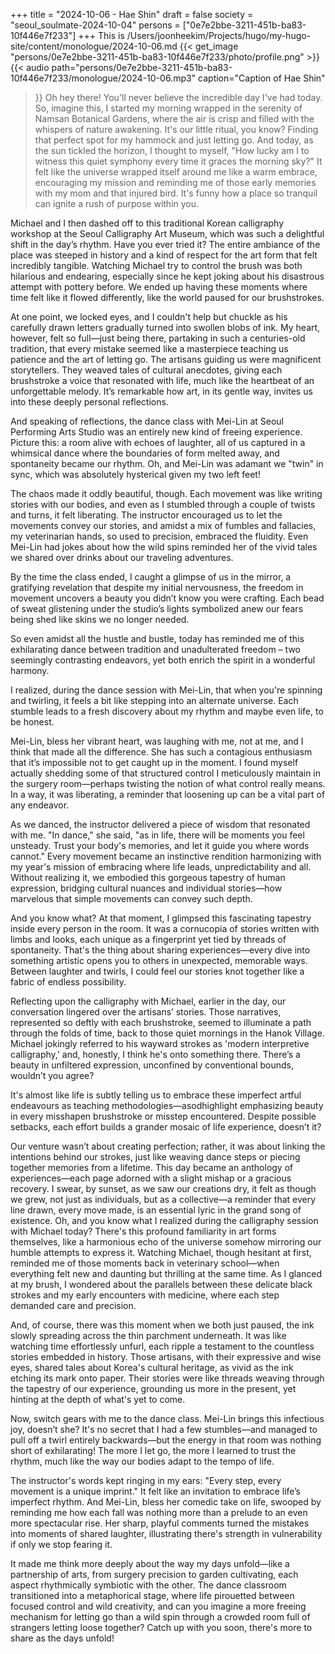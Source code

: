 +++
title = "2024-10-06 - Hae Shin"
draft = false
society = "seoul_soulmate-2024-10-04"
persons = ["0e7e2bbe-3211-451b-ba83-10f446e7f233"]
+++
This is /Users/joonheekim/Projects/hugo/my-hugo-site/content/monologue/2024-10-06.md
{{< get_image "persons/0e7e2bbe-3211-451b-ba83-10f446e7f233/photo/profile.png" >}}
{{< audio
    path="persons/0e7e2bbe-3211-451b-ba83-10f446e7f233/monologue/2024-10-06.mp3" 
    caption="Caption of Hae Shin"
>}}
Oh hey there! You'll never believe the incredible day I've had today.
So, imagine this, I started my morning wrapped in the serenity of Namsan Botanical Gardens, where the air is crisp and filled with the whispers of nature awakening. It's our little ritual, you know? Finding that perfect spot for my hammock and just letting go. And today, as the sun tickled the horizon, I thought to myself, "How lucky am I to witness this quiet symphony every time it graces the morning sky?" It felt like the universe wrapped itself around me like a warm embrace, encouraging my mission and reminding me of those early memories with my mom and that injured bird. It's funny how a place so tranquil can ignite a rush of purpose within you.

Michael and I then dashed off to this traditional Korean calligraphy workshop at the Seoul Calligraphy Art Museum, which was such a delightful shift in the day’s rhythm. Have you ever tried it? The entire ambiance of the place was steeped in history and a kind of respect for the art form that felt incredibly tangible. Watching Michael try to control the brush was both hilarious and endearing, especially since he kept joking about his disastrous attempt with pottery before. We ended up having these moments where time felt like it flowed differently, like the world paused for our brushstrokes. 

At one point, we locked eyes, and I couldn't help but chuckle as his carefully drawn letters gradually turned into swollen blobs of ink. My heart, however, felt so full—just being there, partaking in such a centuries-old tradition, that every mistake seemed like a masterpiece teaching us patience and the art of letting go. The artisans guiding us were magnificent storytellers. They weaved tales of cultural anecdotes, giving each brushstroke a voice that resonated with life, much like the heartbeat of an unforgettable melody. It’s remarkable how art, in its gentle way, invites us into these deeply personal reflections.

And speaking of reflections, the dance class with Mei-Lin at Seoul Performing Arts Studio was an entirely new kind of freeing experience. Picture this: a room alive with echoes of laughter, all of us captured in a whimsical dance where the boundaries of form melted away, and spontaneity became our rhythm. Oh, and Mei-Lin was adamant we "twin" in sync, which was absolutely hysterical given my two left feet! 

The chaos made it oddly beautiful, though. Each movement was like writing stories with our bodies, and even as I stumbled through a couple of twists and turns, it felt liberating. The instructor encouraged us to let the movements convey our stories, and amidst a mix of fumbles and fallacies, my veterinarian hands, so used to precision, embraced the fluidity. Even Mei-Lin had jokes about how the wild spins reminded her of the vivid tales we shared over drinks about our traveling adventures.

By the time the class ended, I caught a glimpse of us in the mirror, a gratifying revelation that despite my initial nervousness, the freedom in movement uncovers a beauty you didn’t know you were crafting. Each bead of sweat glistening under the studio’s lights symbolized anew our fears being shed like skins we no longer needed.

So even amidst all the hustle and bustle, today has reminded me of this exhilarating dance between tradition and unadulterated freedom – two seemingly contrasting endeavors, yet both enrich the spirit in a wonderful harmony.

I realized, during the dance session with Mei-Lin, that when you're spinning and twirling, it feels a bit like stepping into an alternate universe. Each stumble leads to a fresh discovery about my rhythm and maybe even life, to be honest. 

Mei-Lin, bless her vibrant heart, was laughing with me, not at me, and I think that made all the difference. She has such a contagious enthusiasm that it’s impossible not to get caught up in the moment. I found myself actually shedding some of that structured control I meticulously maintain in the surgery room—perhaps twisting the notion of what control really means. In a way, it was liberating, a reminder that loosening up can be a vital part of any endeavor.   

As we danced, the instructor delivered a piece of wisdom that resonated with me. "In dance," she said, "as in life, there will be moments you feel unsteady. Trust your body's memories, and let it guide you where words cannot." Every movement became an instinctive rendition harmonizing with my year's mission of embracing where life leads, unpredictability and all. Without realizing it, we embodied this gorgeous tapestry of human expression, bridging cultural nuances and individual stories—how marvelous that simple movements can convey such depth. 

And you know what? At that moment, I glimpsed this fascinating tapestry inside every person in the room. It was a cornucopia of stories written with limbs and looks, each unique as a fingerprint yet tied by threads of spontaneity. That's the thing about sharing experiences—every dive into something artistic opens you to others in unexpected, memorable ways. Between laughter and twirls, I could feel our stories knot together like a fabric of endless possibility.

Reflecting upon the calligraphy with Michael, earlier in the day, our conversation lingered over the artisans’ stories. Those narratives, represented so deftly with each brushstroke, seemed to illuminate a path through the folds of time, back to those quiet mornings in the Hanok Village. Michael jokingly referred to his wayward strokes as 'modern interpretive calligraphy,' and, honestly, I think he's onto something there. There’s a beauty in unfiltered expression, unconfined by conventional bounds, wouldn’t you agree?

It's almost like life is subtly telling us to embrace these imperfect artful endeavours as teaching methodologies—asodhighlight emphasizing beauty in every misshapen brushstroke or misstep encountered. Despite possible setbacks, each effort builds a grander mosaic of life experience, doesn’t it? 

Our venture wasn’t about creating perfection; rather, it was about linking the intentions behind our strokes, just like weaving dance steps or piecing together memories from a lifetime. This day became an anthology of experiences—each page adorned with a slight mishap or a gracious recovery. I swear, by sunset, as we saw our creations dry, it felt as though we grew, not just as individuals, but as a collective—a reminder that every line drawn, every move made, is an essential lyric in the grand song of existence.
Oh, and you know what I realized during the calligraphy session with Michael today? There's this profound familiarity in art forms themselves, like a harmonious echo of the universe somehow mirroring our humble attempts to express it. Watching Michael, though hesitant at first, reminded me of those moments back in veterinary school—when everything felt new and daunting but thrilling at the same time. As I glanced at my brush, I wondered about the parallels between these delicate black strokes and my early encounters with medicine, where each step demanded care and precision.

And, of course, there was this moment when we both just paused, the ink slowly spreading across the thin parchment underneath. It was like watching time effortlessly unfurl, each ripple a testament to the countless stories embedded in history. Those artisans, with their expressive and wise eyes, shared tales about Korea's cultural heritage, as vivid as the ink etching its mark onto paper. Their stories were like threads weaving through the tapestry of our experience, grounding us more in the present, yet hinting at the depth of what's yet to come.

Now, switch gears with me to the dance class. Mei-Lin brings this infectious joy, doesn’t she? It's no secret that I had a few stumbles—and managed to pull off a twirl entirely backwards—but the energy in that room was nothing short of exhilarating! The more I let go, the more I learned to trust the rhythm, much like the way our bodies adapt to the tempo of life.

The instructor's words kept ringing in my ears: "Every step, every movement is a unique imprint." It felt like an invitation to embrace life’s imperfect rhythm. And Mei-Lin, bless her comedic take on life, swooped by reminding me how each fall was nothing more than a prelude to an even more spectacular rise. Her sharp, playful comments turned the mistakes into moments of shared laughter, illustrating there's strength in vulnerability if only we stop fearing it.

It made me think more deeply about the way my days unfold—like a partnership of arts, from surgery precision to garden cultivating, each aspect rhythmically symbiotic with the other. The dance classroom transitioned into a metaphorical stage, where life pirouetted between focused control and wild creativity, and can you imagine a more freeing mechanism for letting go than a wild spin through a crowded room full of strangers letting loose together?
Catch up with you soon, there's more to share as the days unfold!
